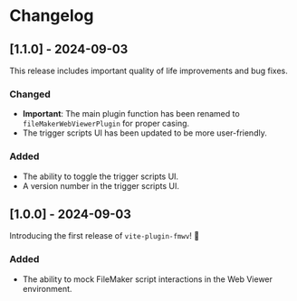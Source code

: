 # Changelog


## [1.1.0] - 2024-09-03

This release includes important quality of life improvements and bug fixes.

### Changed

- __Important__: The main plugin function has been renamed to `fileMakerWebViewerPlugin` for proper casing.
- The trigger scripts UI has been updated to be more user-friendly.

### Added

- The ability to toggle the trigger scripts UI.
- A version number in the trigger scripts UI.

## [1.0.0] - 2024-09-03

Introducing the first release of `vite-plugin-fmwv`! 🎉

### Added

- The ability to mock FileMaker script interactions in the Web Viewer environment.
